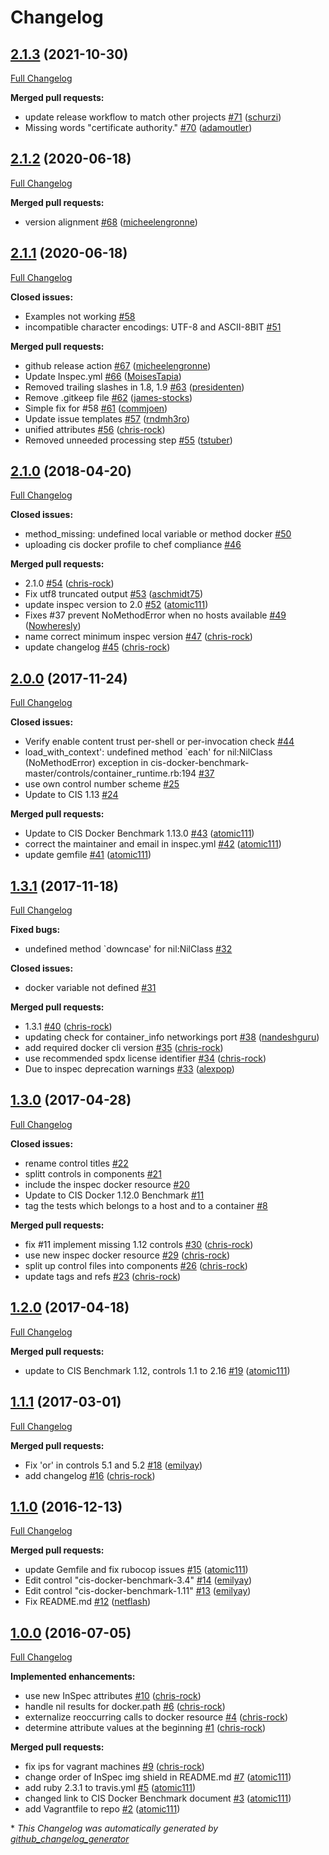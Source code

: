# Changelog

## [2.1.3](https://github.com/dev-sec/cis-docker-benchmark/tree/2.1.3) (2021-10-30)

[Full Changelog](https://github.com/dev-sec/cis-docker-benchmark/compare/2.1.2...2.1.3)

**Merged pull requests:**

- update release workflow to match other projects [\#71](https://github.com/dev-sec/cis-docker-benchmark/pull/71) ([schurzi](https://github.com/schurzi))
- Missing words "certificate authority." [\#70](https://github.com/dev-sec/cis-docker-benchmark/pull/70) ([adamoutler](https://github.com/adamoutler))

## [2.1.2](https://github.com/dev-sec/cis-docker-benchmark/tree/2.1.2) (2020-06-18)

[Full Changelog](https://github.com/dev-sec/cis-docker-benchmark/compare/2.1.1...2.1.2)

**Merged pull requests:**

- version alignment [\#68](https://github.com/dev-sec/cis-docker-benchmark/pull/68) ([micheelengronne](https://github.com/micheelengronne))

## [2.1.1](https://github.com/dev-sec/cis-docker-benchmark/tree/2.1.1) (2020-06-18)

[Full Changelog](https://github.com/dev-sec/cis-docker-benchmark/compare/2.1.0...2.1.1)

**Closed issues:**

- Examples not working [\#58](https://github.com/dev-sec/cis-docker-benchmark/issues/58)
- incompatible character encodings: UTF-8 and ASCII-8BIT [\#51](https://github.com/dev-sec/cis-docker-benchmark/issues/51)

**Merged pull requests:**

- github release action [\#67](https://github.com/dev-sec/cis-docker-benchmark/pull/67) ([micheelengronne](https://github.com/micheelengronne))
- Update Inspec.yml [\#66](https://github.com/dev-sec/cis-docker-benchmark/pull/66) ([MoisesTapia](https://github.com/MoisesTapia))
- Removed trailing slashes in 1.8, 1.9 [\#63](https://github.com/dev-sec/cis-docker-benchmark/pull/63) ([presidenten](https://github.com/presidenten))
- Remove .gitkeep file [\#62](https://github.com/dev-sec/cis-docker-benchmark/pull/62) ([james-stocks](https://github.com/james-stocks))
- Simple fix for \#58 [\#61](https://github.com/dev-sec/cis-docker-benchmark/pull/61) ([commjoen](https://github.com/commjoen))
- Update issue templates [\#57](https://github.com/dev-sec/cis-docker-benchmark/pull/57) ([rndmh3ro](https://github.com/rndmh3ro))
- unified attributes [\#56](https://github.com/dev-sec/cis-docker-benchmark/pull/56) ([chris-rock](https://github.com/chris-rock))
- Removed unneeded processing step [\#55](https://github.com/dev-sec/cis-docker-benchmark/pull/55) ([tstuber](https://github.com/tstuber))

## [2.1.0](https://github.com/dev-sec/cis-docker-benchmark/tree/2.1.0) (2018-04-20)

[Full Changelog](https://github.com/dev-sec/cis-docker-benchmark/compare/2.0.0...2.1.0)

**Closed issues:**

- method\_missing: undefined local variable or method docker [\#50](https://github.com/dev-sec/cis-docker-benchmark/issues/50)
- uploading cis docker profile to chef compliance [\#46](https://github.com/dev-sec/cis-docker-benchmark/issues/46)

**Merged pull requests:**

- 2.1.0 [\#54](https://github.com/dev-sec/cis-docker-benchmark/pull/54) ([chris-rock](https://github.com/chris-rock))
- Fix utf8 truncated output [\#53](https://github.com/dev-sec/cis-docker-benchmark/pull/53) ([aschmidt75](https://github.com/aschmidt75))
- update inspec version to 2.0 [\#52](https://github.com/dev-sec/cis-docker-benchmark/pull/52) ([atomic111](https://github.com/atomic111))
- Fixes \#37 prevent NoMethodError when no hosts available [\#49](https://github.com/dev-sec/cis-docker-benchmark/pull/49) ([Nowheresly](https://github.com/Nowheresly))
- name correct minimum inspec version [\#47](https://github.com/dev-sec/cis-docker-benchmark/pull/47) ([chris-rock](https://github.com/chris-rock))
- update changelog [\#45](https://github.com/dev-sec/cis-docker-benchmark/pull/45) ([chris-rock](https://github.com/chris-rock))

## [2.0.0](https://github.com/dev-sec/cis-docker-benchmark/tree/2.0.0) (2017-11-24)

[Full Changelog](https://github.com/dev-sec/cis-docker-benchmark/compare/1.3.1...2.0.0)

**Closed issues:**

- Verify enable content trust per-shell or per-invocation check [\#44](https://github.com/dev-sec/cis-docker-benchmark/issues/44)
- load_with_context': undefined method `each' for nil:NilClass \(NoMethodError\) exception in cis-docker-benchmark-master/controls/container\_runtime.rb:194 [\#37](https://github.com/dev-sec/cis-docker-benchmark/issues/37)
- use own control number scheme [\#25](https://github.com/dev-sec/cis-docker-benchmark/issues/25)
- Update to CIS 1.13 [\#24](https://github.com/dev-sec/cis-docker-benchmark/issues/24)

**Merged pull requests:**

- Update to CIS Docker Benchmark 1.13.0 [\#43](https://github.com/dev-sec/cis-docker-benchmark/pull/43) ([atomic111](https://github.com/atomic111))
- correct the maintainer and email in inspec.yml [\#42](https://github.com/dev-sec/cis-docker-benchmark/pull/42) ([atomic111](https://github.com/atomic111))
- update gemfile [\#41](https://github.com/dev-sec/cis-docker-benchmark/pull/41) ([atomic111](https://github.com/atomic111))

## [1.3.1](https://github.com/dev-sec/cis-docker-benchmark/tree/1.3.1) (2017-11-18)

[Full Changelog](https://github.com/dev-sec/cis-docker-benchmark/compare/1.3.0...1.3.1)

**Fixed bugs:**

- undefined method `downcase' for nil:NilClass [\#32](https://github.com/dev-sec/cis-docker-benchmark/issues/32)

**Closed issues:**

- docker variable not defined [\#31](https://github.com/dev-sec/cis-docker-benchmark/issues/31)

**Merged pull requests:**

- 1.3.1 [\#40](https://github.com/dev-sec/cis-docker-benchmark/pull/40) ([chris-rock](https://github.com/chris-rock))
- updating check for container\_info networkings port [\#38](https://github.com/dev-sec/cis-docker-benchmark/pull/38) ([nandeshguru](https://github.com/nandeshguru))
- add required docker cli version [\#35](https://github.com/dev-sec/cis-docker-benchmark/pull/35) ([chris-rock](https://github.com/chris-rock))
- use recommended spdx license identifier [\#34](https://github.com/dev-sec/cis-docker-benchmark/pull/34) ([chris-rock](https://github.com/chris-rock))
- Due to inspec deprecation warnings [\#33](https://github.com/dev-sec/cis-docker-benchmark/pull/33) ([alexpop](https://github.com/alexpop))

## [1.3.0](https://github.com/dev-sec/cis-docker-benchmark/tree/1.3.0) (2017-04-28)

[Full Changelog](https://github.com/dev-sec/cis-docker-benchmark/compare/1.2.0...1.3.0)

**Closed issues:**

- rename control titles [\#22](https://github.com/dev-sec/cis-docker-benchmark/issues/22)
- splitt controls in components [\#21](https://github.com/dev-sec/cis-docker-benchmark/issues/21)
- include the inspec docker resource [\#20](https://github.com/dev-sec/cis-docker-benchmark/issues/20)
- Update to CIS Docker 1.12.0 Benchmark [\#11](https://github.com/dev-sec/cis-docker-benchmark/issues/11)
- tag the tests which belongs to a host and to a container [\#8](https://github.com/dev-sec/cis-docker-benchmark/issues/8)

**Merged pull requests:**

- fix \#11 implement missing 1.12 controls [\#30](https://github.com/dev-sec/cis-docker-benchmark/pull/30) ([chris-rock](https://github.com/chris-rock))
- use new inspec docker resource [\#29](https://github.com/dev-sec/cis-docker-benchmark/pull/29) ([chris-rock](https://github.com/chris-rock))
- split up control files into components [\#26](https://github.com/dev-sec/cis-docker-benchmark/pull/26) ([chris-rock](https://github.com/chris-rock))
- update tags and refs [\#23](https://github.com/dev-sec/cis-docker-benchmark/pull/23) ([chris-rock](https://github.com/chris-rock))

## [1.2.0](https://github.com/dev-sec/cis-docker-benchmark/tree/1.2.0) (2017-04-18)

[Full Changelog](https://github.com/dev-sec/cis-docker-benchmark/compare/1.1.1...1.2.0)

**Merged pull requests:**

- update to CIS Benchmark 1.12, controls 1.1 to 2.16 [\#19](https://github.com/dev-sec/cis-docker-benchmark/pull/19) ([atomic111](https://github.com/atomic111))

## [1.1.1](https://github.com/dev-sec/cis-docker-benchmark/tree/1.1.1) (2017-03-01)

[Full Changelog](https://github.com/dev-sec/cis-docker-benchmark/compare/1.1.0...1.1.1)

**Merged pull requests:**

- Fix 'or' in controls 5.1 and 5.2 [\#18](https://github.com/dev-sec/cis-docker-benchmark/pull/18) ([emilyay](https://github.com/emilyay))
- add changelog [\#16](https://github.com/dev-sec/cis-docker-benchmark/pull/16) ([chris-rock](https://github.com/chris-rock))

## [1.1.0](https://github.com/dev-sec/cis-docker-benchmark/tree/1.1.0) (2016-12-13)

[Full Changelog](https://github.com/dev-sec/cis-docker-benchmark/compare/1.0.0...1.1.0)

**Merged pull requests:**

- update Gemfile and fix rubocop issues [\#15](https://github.com/dev-sec/cis-docker-benchmark/pull/15) ([atomic111](https://github.com/atomic111))
- Edit control "cis-docker-benchmark-3.4" [\#14](https://github.com/dev-sec/cis-docker-benchmark/pull/14) ([emilyay](https://github.com/emilyay))
- Edit control "cis-docker-benchmark-1.11" [\#13](https://github.com/dev-sec/cis-docker-benchmark/pull/13) ([emilyay](https://github.com/emilyay))
- Fix README.md [\#12](https://github.com/dev-sec/cis-docker-benchmark/pull/12) ([netflash](https://github.com/netflash))

## [1.0.0](https://github.com/dev-sec/cis-docker-benchmark/tree/1.0.0) (2016-07-05)

[Full Changelog](https://github.com/dev-sec/cis-docker-benchmark/compare/b7947d9bfea0a7fb961874f94a7fa0375bef31ba...1.0.0)

**Implemented enhancements:**

- use new InSpec attributes [\#10](https://github.com/dev-sec/cis-docker-benchmark/pull/10) ([chris-rock](https://github.com/chris-rock))
- handle nil results for docker.path [\#6](https://github.com/dev-sec/cis-docker-benchmark/pull/6) ([chris-rock](https://github.com/chris-rock))
- externalize reoccurring calls to docker resource [\#4](https://github.com/dev-sec/cis-docker-benchmark/pull/4) ([chris-rock](https://github.com/chris-rock))
- determine attribute values at the beginning [\#1](https://github.com/dev-sec/cis-docker-benchmark/pull/1) ([chris-rock](https://github.com/chris-rock))

**Merged pull requests:**

- fix ips for vagrant machines [\#9](https://github.com/dev-sec/cis-docker-benchmark/pull/9) ([chris-rock](https://github.com/chris-rock))
- change order of InSpec img shield in README.md [\#7](https://github.com/dev-sec/cis-docker-benchmark/pull/7) ([atomic111](https://github.com/atomic111))
- add ruby 2.3.1 to travis.yml [\#5](https://github.com/dev-sec/cis-docker-benchmark/pull/5) ([atomic111](https://github.com/atomic111))
- changed link to CIS Docker Benchmark document [\#3](https://github.com/dev-sec/cis-docker-benchmark/pull/3) ([atomic111](https://github.com/atomic111))
- add Vagrantfile to repo [\#2](https://github.com/dev-sec/cis-docker-benchmark/pull/2) ([atomic111](https://github.com/atomic111))



\* *This Changelog was automatically generated by [github_changelog_generator](https://github.com/github-changelog-generator/github-changelog-generator)*
